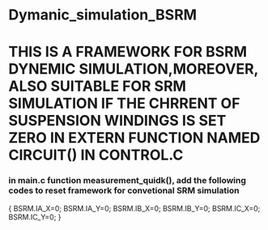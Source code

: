 # Dymanic_simulation_BSRM
 

# THIS IS A FRAMEWORK FOR BSRM DYNEMIC SIMULATION,MOREOVER, ALSO SUITABLE FOR SRM SIMULATION IF THE CHRRENT OF SUSPENSION WINDINGS IS SET ZERO IN EXTERN FUNCTION NAMED CIRCUIT() IN CONTROL.C


### in main.c function measurement_quidk(), add the following codes to reset framework for convetional SRM simulation
{
    BSRM.IA_X=0;
    BSRM.IA_Y=0;
    BSRM.IB_X=0;
    BSRM.IB_Y=0;
    BSRM.IC_X=0;
    BSRM.IC_Y=0;
}


